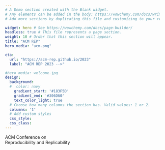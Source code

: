 ```yaml
---
# A Demo section created with the Blank widget.
# Any elements can be added in the body: https://wowchemy.com/docs/writing-markdown-latex/
# Add more sections by duplicating this file and customizing to your requirements.

widget: hero # See https://wowchemy.com/docs/page-builder/
headless: true # This file represents a page section.
weight: 10 # Order that this section will appear.
title: "ACM REP"
hero_media: "acm.png"

cta:
  url: "https://acm-rep.github.io/2023"
  label: "ACM REP 2023 -->"

#hero_media: welcome.jpg
design:
  background:
  #  color: navy
    gradient_start: '#183F5D'
    gradient_end: '#306D60'
    text_color_light: true
  # Choose how many columns the section has. Valid values: 1 or 2.
  columns: '1'
  # Add custom styles
  css_style:
  css_class:
---
```

ACM Conference on  
Reproducibility and Replicability  


